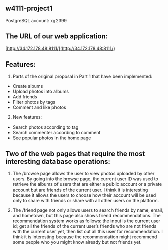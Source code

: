 ## w4111-project1
PostgreSQL account: xg2399

## The URL of our web application:
[http://34.172.178.48:8111/](http://34.172.178.48:8111/)

## Features:
1. Parts of the original proposal in Part 1 that have been implemented: 
* Create albums
* Upload photos into albums
* Add friends
* Filter photos by tags
* Comment and like photos

2. New features: 
* Search photos according to tag
* Search commenter according to comment
* See popular photos in the home page

## Two of the web pages that require the most interesting database operations:  
1. The /browse page allows the user to view photos uploaded by other users. By going into the browse page, the current user ID was used to retrieve the albums of users that are either a public account or a private account but are friends of the current user. I think it is interesting because it allows the users to choose how their account will be used only to share with friends or share with all other users on the platform.

2. The /friend page not only allows users to search friends by name, email, and hometown, but this page also shows friend recommendations. The recommendation system works as follows: the input is the current user id; get all the friends of the current user’s friends who are not friends with the current user yet, then list out all this user for recommendation. I think it is interesting because the recommendation might recommend some people who you might know already but not friends yet.
